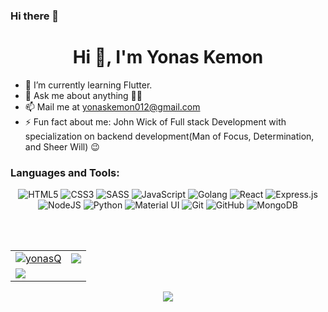 ### Hi there 👋

<!--
**yonasQ/yonasQ** is a ✨ _special_ ✨ repository because its `README.md` (this file) appears on your GitHub profile.

Here are some ideas to get you started:

- 🔭 I’m currently working on ...
- 🌱 I’m currently learning ...
- 👯 I’m looking to collaborate on ...
- 🤔 I’m looking for help with ...
- 💬 Ask me about ...
- 📫 How to reach me: ...
- 😄 Pronouns: ...
- ⚡ Fun fact: ...
-->


<h1 align="center">Hi 👋, I'm Yonas Kemon</h1>
<!-- <img src="https://user-images.githubusercontent.com/73097560/115834477-dbab4500-a447-11eb-908a-139a6edaec5c.gif">
 -->

- 🌱 I’m currently learning Flutter. 
- 💬 Ask me about anything 👨‍💻
- 📫 Mail me at [yonaskemon012@gmail.com](mailto:yonaskemon01@gmail.com)
- ⚡ Fun fact about me: John Wick of Full stack Development with specialization on backend development(Man of Focus, Determination, and Sheer Will) 😉


<h3 align="left">Languages and Tools:</h3>
<p align="center"> 
  <img alt="HTML5" src="https://img.shields.io/badge/html5-%23E34F26.svg?&style=for-the-badge&logo=html5&logoColor=white"/>
  <img alt="CSS3" src="https://img.shields.io/badge/css3-%231572B6.svg?&style=for-the-badge&logo=css3&logoColor=white"/>
  <img alt="SASS" src="https://img.shields.io/badge/SASS-hotpink.svg?&style=for-the-badge&logo=SASS&logoColor=white"/>
  <img alt="JavaScript" src="https://img.shields.io/badge/javascript-%23323330.svg?&style=for-the-badge&logo=javascript&logoColor=%23F7DF1E"/>
  <img alt="Golang" src="https://img.shields.io/badge/Angular-DD0031?style=for-the-badge&logo=angular&logoColor=white"/>
  <img alt="React" src="https://img.shields.io/badge/react-%2320232a.svg?&style=for-the-badge&logo=react&logoColor=%2361DAFB"/>
  <img alt="Express.js" src="https://img.shields.io/badge/express.js-%23404d59.svg?&style=for-the-badge"/>
  <img alt="NodeJS" src="https://img.shields.io/badge/node.js-%2343853D.svg?&style=for-the-badge&logo=node.js&logoColor=white"/>
  <img alt="Python" src="https://img.shields.io/badge/python-%2314354C.svg?&style=for-the-badge&logo=python&logoColor=white"/>
  <img alt="Material UI" src="https://img.shields.io/badge/materialui-%230081CB.svg?&style=for-the-badge&logo=material-ui&logoColor=white"/>
  <img alt="Git" src="https://img.shields.io/badge/git-%23F05033.svg?&style=for-the-badge&logo=git&logoColor=white"/>
  <img alt="GitHub" src="https://img.shields.io/badge/github-%23121011.svg?&style=for-the-badge&logo=github&logoColor=white"/>
  <img alt="MongoDB" src ="https://img.shields.io/badge/MongoDB-%234ea94b.svg?&style=for-the-badge&logo=mongodb&logoColor=white"/>
</p>



<br/> <br/>

<table>
  <tr>
    <td>
      <a href="https://www.github.com/yonasQ">
     <img src="https://github-readme-stats.vercel.app/api?username=yonasQ&show_icons=true&theme=tokyonight&count_private=true&hide_border=true" alt="yonasQ" />
      </a>
    </td>
    <td> 
      <a href="https://www.github.com/yonasQ">
       <img src ="http://github-readme-streak-stats.herokuapp.com?user=yonasQ&hide_border=true&theme=tokyonight" />
      </a>
    </td>
  </tr>
  <tr>
    <td>
      <a href="https://www.github.com/yonasQ">
       <img src ="https://github-readme-stats.vercel.app/api/top-langs/?username=yonasQ&langs_count=8&layout=compact&theme=tokyonight&hide_border=true" />
      </a>
    </td>
<!--      <td>
       <a href="https://www.github.com/thinkswell">
       <img src ="https://github-readme-stats.vercel.app/api/pin/?username=thinkswell&repo=javascript-mini-projects&theme=tokyonight&show_icons=true&hide_border=true" />
      </a>
    </td> -->
  </tr>
</table>
<p align="center"> 

    
<a href="https://linkedin.com/in/yonas-kemon">
  <img src="https://img.shields.io/badge/linkedin-%230077B5.svg?&style=for-the-badge&logo=linkedin&logoColor=white">
</a>

</p>
